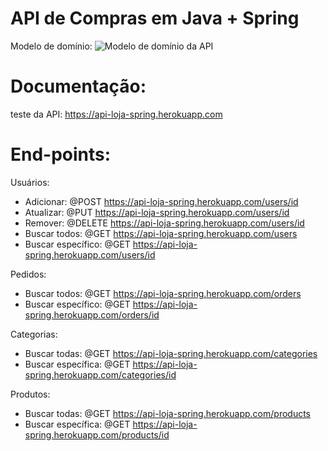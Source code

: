 # API de Compras em Java + Spring

Modelo de domínio:
![Modelo de domínio da API](https://github.com/viniciusfinger/temp-api-spring/blob/master/imagens/modelo_dominio.PNG "Modelo de domínio da API")


# Documentação:

teste da API:  https://api-loja-spring.herokuapp.com

 # End-points:
 Usuários:
 - Adicionar:  @POST  https://api-loja-spring.herokuapp.com/users/id
 - Atualizar:  @PUT  https://api-loja-spring.herokuapp.com/users/id
 - Remover:  @DELETE https://api-loja-spring.herokuapp.com/users/id
 - Buscar todos:   @GET https://api-loja-spring.herokuapp.com/users
 - Buscar específico:  @GET https://api-loja-spring.herokuapp.com/users/id
  
 Pedidos:
 - Buscar todos:   @GET https://api-loja-spring.herokuapp.com/orders
 - Buscar específico:  @GET https://api-loja-spring.herokuapp.com/orders/id
   
 Categorias:
 - Buscar todas:   @GET https://api-loja-spring.herokuapp.com/categories
 - Buscar específica:  @GET https://api-loja-spring.herokuapp.com/categories/id
 
  Produtos:
 - Buscar todas:   @GET https://api-loja-spring.herokuapp.com/products
 - Buscar específica:  @GET https://api-loja-spring.herokuapp.com/products/id
